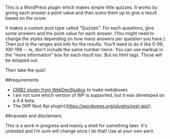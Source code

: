 
This is a WordPress plugin which makes simple little quizzes. It works by giving each answer a point value and then sums them up to give a result based on the score.

It makes a custom post type called "Quizzes". For each questions, give some answers and the point value for each answer. (You might need to change the styles depending on how many answers per question you have.) Then put in the ranges and info for the results. You'll need to do it like 0-99, 100-199 -- ie, don't include the same number twice. You can use markup in the "more information" box for each result too. But no html tags. Those will be stripped out.

Then take the quiz!

##requirements

- [CMB2 plugin from WebDevStudios](https://github.com/WebDevStudios/CMB2) to make metaboxes
- I am not sure which version of WP is supported, but it was developed on a 4.4 beta. 
- The [WP Rest Api plugin}(https://wordpress.org/plugins/rest-api/).  


##caveats and disclaimers

This is a work in progress and mainly a shell for something later. It's untested and I'm sure will change once I do that! Use at your own peril.

